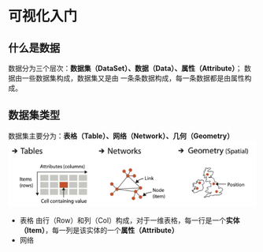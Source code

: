 # 可视化入门

## 什么是数据
数据分为三个层次：**数据集（DataSet）、数据（Data）、属性（Attribute）**；
数据由一些数据集构成，数据集又是由 一条条数据构成，每一条数据都是由属性构成。

## 数据集类型
数据集主要分为：**表格（Table）、网络（Network）、几何（Geometry）**
![image-20240428224832679](image-20240428224832679.png)

- 表格
由行（Row）和列（Col）构成，对于一维表格，每一行是一个**实体（Item）**，每一列是该实体的一个**属性（Attribute）**
- 网络




